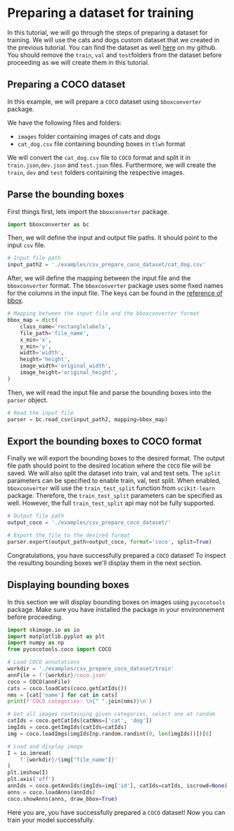# Preparing a dataset for training

In this tutorial, we will go through the steps of preparing a dataset for training. We will use the cats and dogs custom dataset that we created in the previous tutorial. You can find the dataset as well [here](https://github.com/ODAncona/bboxconverter/tree/main/examples/csv_prepare_coco_dataset) on my github. You should remove the `train`, `val` and `test`folders from the dataset before proceeding as we will create them in this tutorial.

## Preparing a COCO dataset

In this example, we will prepare a `COCO` dataset using `bboxconverter` package.

We have the following files and folders:

* `images` folder containing images of cats and dogs
* `cat_dog.csv` file containing bounding boxes in `tlwh` format

We will convert the `cat_dog.csv` file to `COCO` format and split it in `train.json`,`dev.json` and `test.json` files.
Furthermore, we will create the `train`, `dev` and `test` folders containing the respective images.

## Parse the bounding boxes

First things first, lets import the `bboxconverter` package.

```python
import bboxconverter as bc
```

Then, we will define the input and output file paths. It should point to the input `csv` file.

```python
# Input file path
input_path2 = './examples/csv_prepare_coco_dataset/cat_dog.csv'
```

After, we will define the mapping between the input file and the `bboxconverter` format. The `bboxconverter` package uses some fixed names for the columns in the input file. The keys can be found in the [reference of bbox](../reference/bbox.md).

```python
# Mapping between the input file and the bboxconverter format
bbox_map = dict(
    class_name='rectanglelabels',
    file_path='file_name',
    x_min='x',
    y_min='y',
    width='width',
    height='height',
    image_width='original_width',
    image_height='original_height',
)
```
Then, we will read the input file and parse the bounding boxes into the `parser` object.

```python
# Read the input file
parser = bc.read_csv(input_path2, mapping=bbox_map)
```

## Export the bounding boxes to COCO format

Finally we will export the bounding boxes to the desired format. The output file path should point to the desired location where the `COCO` file will be saved. We will also split the dataset into train, val and test sets. The `split` parameters can be specified to enable train, val, test split. When enabled, `bboxconverter` will use the `train_test_split` function from `scikit-learn` package. Therefore, the `train_test_split` parameters can be specified as well. However, the full `train_test_split` api may not be fully supported.

```python
# Output file path
output_coco = './examples/csv_prepare_coco_dataset/'

# Export the file to the desired format
parser.export(output_path=output_coco, format='coco', split=True)
```

Congratulations, you have successfully prepared a `COCO` dataset! To inspect the resulting bounding boxes we'll display them in the next section.

## Displaying bounding boxes

In this section we will display bounding boxes on images using `pycocotools` package. Make sure you have installed the package in your environnement before proceeding.

```python
import skimage.io as io
import matplotlib.pyplot as plt
import numpy as np
from pycocotools.coco import COCO

# Load COCO annotations
workdir = './examples/csv_prepare_coco_dataset/train'
annFile = f'{workdir}/coco.json'
coco = COCO(annFile)
cats = coco.loadCats(coco.getCatIds())
nms = [cat['name'] for cat in cats]
print(f'COCO categories: \n{" ".join(nms)}\n')

# Get all images containing given categories, select one at random
catIds = coco.getCatIds(catNms=['cat', 'dog'])
imgIds = coco.getImgIds(catIds=catIds)
img = coco.loadImgs(imgIds[np.random.randint(0, len(imgIds))])[0]

# Load and display image
I = io.imread(
    f'{workdir}/{img["file_name"]}'
)
plt.imshow(I)
plt.axis('off')
annIds = coco.getAnnIds(imgIds=img['id'], catIds=catIds, iscrowd=None)
anns = coco.loadAnns(annIds)
coco.showAnns(anns, draw_bbox=True)
```

Here you are, you have successfully prepared a `COCO` dataset! Now you can train your model successfully.
